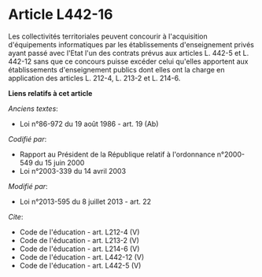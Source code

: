 # Article L442-16

Les collectivités territoriales peuvent concourir à l'acquisition d'équipements informatiques par les établissements
d'enseignement privés ayant passé avec l'Etat l'un des contrats prévus aux articles L. 442-5 et L. 442-12 sans que ce
concours puisse excéder celui qu'elles apportent aux établissements d'enseignement publics dont elles ont la charge en
application des articles L. 212-4, L. 213-2 et L. 214-6.

**Liens relatifs à cet article**

_Anciens textes_:

  - Loi n°86-972 du 19 août 1986 - art. 19 (Ab)

_Codifié par_:

  - Rapport au Président de la République relatif à l'ordonnance n°2000-549 du 15 juin 2000
  - Loi n°2003-339 du 14 avril 2003

_Modifié par_:

  - Loi n°2013-595 du 8 juillet 2013 - art. 22

_Cite_:

  - Code de l'éducation - art. L212-4 (V)
  - Code de l'éducation - art. L213-2 (V)
  - Code de l'éducation - art. L214-6 (V)
  - Code de l'éducation - art. L442-12 (V)
  - Code de l'éducation - art. L442-5 (V)

